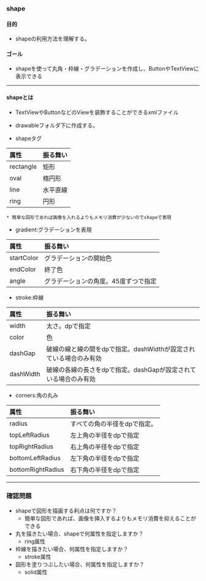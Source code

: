 ### shape

#### 目的
* shapeの利用方法を理解する。

#### ゴール
* shapeを使って丸角・枠線・グラデーションを作成し、ButtonやTextViewに表示できる

---

#### shapeとは
* TextViewやButtonなどのViewを装飾することができるxmlファイル
* drawableフォルダ下に作成する。

* shapeタグ

|属性|振る舞い|
|:--|:--|
|rectangle|矩形|
|oval|楕円形|
|line|水平直線|
|ring|円形|

	* 簡単な図形であれば画像を入れるよりもメモリ消費が少ないのでshapeで表現

* gradient:グラデーションを表現

|属性|振る舞い|
|:--|:--|
|startColor|グラデーションの開始色|
|endColor|終了色|
|angle|グラデーションの角度。45度ずつで指定|

* stroke:枠線

|属性|振る舞い|
|:--|:--|
|width|太さ。dpで指定|
|color|色|
|dashGap|破線の線と線の間をdpで指定。dashWidthが設定されている場合のみ有効|
|dashWidth|破線の各線の長さをdpで指定。dashGapが設定されている場合のみ有効|

* corners:角の丸み

|属性|振る舞い|
|:--|:--|
|radius|すべての角の半径をdpで指定。|
|topLeftRadius|左上角の半径をdpで指定|
|topRightRadius|右上角の半径をdpで指定|
|bottomLeftRadius|左下角の半径をdpで指定|
|bottomRightRadius|右下角の半径をdpで指定|


---
### 確認問題
* shapeで図形を描画する利点は何ですか？
	* 簡単な図形であれば、画像を挿入するよりもメモリ消費を抑えることができる
* 丸を描きたい場合、shapeで何属性を指定しますか？
	* ring属性
* 枠線を描きたい場合、何属性を指定しますか？
	* stroke属性
* 図形を塗りつぶしたい場合、何属性を指定しますか？
	* solid属性
